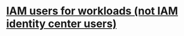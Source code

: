 # **[IAM users for workloads (not IAM identity center users)](../../../../../secrets/aws/iam_user/iam_users.md)**
